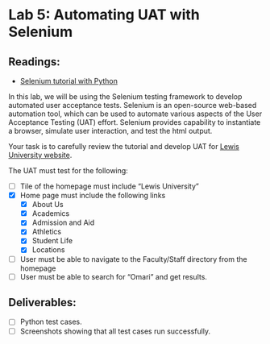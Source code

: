 # Lab 5: Automating UAT with Selenium

## Readings:

* [Selenium tutorial with Python](https://selenium-python.readthedocs.io/)

In this lab, we will be using the Selenium testing framework to develop automated user acceptance tests. Selenium is an 
open-source web-based automation tool, which can be used to automate various aspects of the User Acceptance Testing 
(UAT) effort. Selenium provides capability to instantiate a browser, simulate user interaction, and test the html 
output.

Your task is to carefully review the tutorial and develop UAT for [Lewis University website](https://www.lewisu.edu).

The UAT must test for the following:
- [ ] Tile of the homepage must include “Lewis University”
- [x] Home page must include the following links
  - [x] About Us
  - [x] Academics
  - [x] Admission and Aid
  - [x] Athletics
  - [x] Student Life
  - [x] Locations
- [ ] User must be able to navigate to the Faculty/Staff directory from the homepage
- [ ] User must be able to search for “Omari” and get results.

## Deliverables:

- [ ] Python test cases.
- [ ] Screenshots showing that all test cases run successfully.